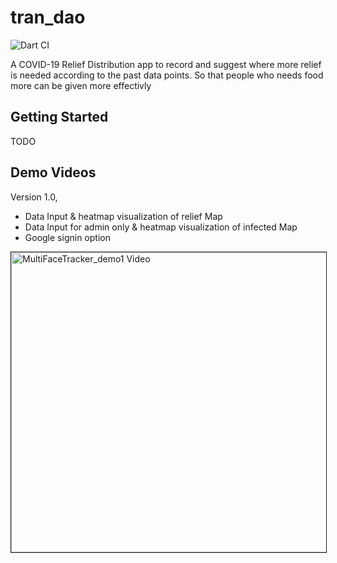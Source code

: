 # tran_dao
![Dart CI](https://github.com/bmabir17/tran_dao/workflows/Dart%20CI/badge.svg?branch=master)

A COVID-19 Relief Distribution app to record and suggest where more relief is needed according to the past data points.
So that people who needs food more can be given more effectivly



## Getting Started

TODO


## Demo Videos

Version 1.0, 
- Data Input & heatmap visualization of relief Map
- Data Input for admin only & heatmap visualization of infected Map
- Google signin option

<a href="https://www.youtube.com/embed/Ikq4sFqcCWU 
" target="_blank"><img src="http://img.youtube.com/vi/Ikq4sFqcCWU/0.jpg" 
alt="MultiFaceTracker_demo1 Video" width="640" height="480" border="1" /></a>
